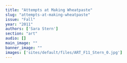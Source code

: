 ```yaml
---
title: "Attempts at Making Wheatpaste"
slug: "attempts-at-making-wheatpaste"
issue: "Fall"
year: "2011"
authors: ['Sara Stern']
section: "art"
audio: []
main_image: ""
banner_image: ""
images: ['sites/default/files/ART_F11_Stern_0.jpg']
---
```

